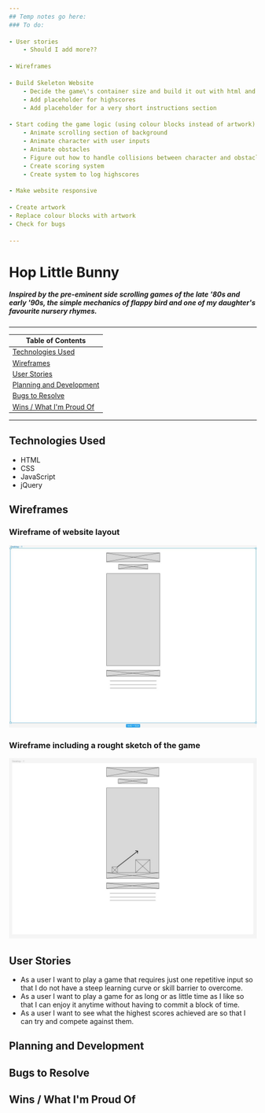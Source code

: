 ```yaml
---
## Temp notes go here:
### To do:

- User stories
    - Should I add more??

- Wireframes

- Build Skeleton Website
    - Decide the game\'s container size and build it out with html and css
    - Add placeholder for highscores
    - Add placeholder for a very short instructions section

- Start coding the game logic (using colour blocks instead of artwork)
    - Animate scrolling section of background
    - Animate character with user inputs
    - Animate obstacles
    - Figure out how to handle collisions between character and obstacles
    - Create scoring system
    - Create system to log highscores

- Make website responsive

- Create artwork
- Replace colour blocks with artwork
- Check for bugs

---
```


# Hop Little Bunny

##### Inspired by the pre-eminent side scrolling games of the late \'80s and early \'90s, the simple mechanics of flappy bird and one of my daughter\'s favourite nursery rhymes.
---
| Table of Contents |
|-|
| [Technologies Used](#Technologies-Used) |
| [Wireframes](#Wireframes) |
| [User Stories](#User-Stories) |
| [Planning and Development](#Planning-and-Development) |
| [Bugs to Resolve](#Bugs-to-Resolve) |
| [Wins \/ What I\'m Proud Of](#Wins-\/-What-I\'m-Proud-Of) |

---
## Technologies Used
- HTML
- CSS
- JavaScript
- jQuery

## Wireframes

### Wireframe of website layout
![Wireframe of website layout](/images/wireframe-01.jpg)

### Wireframe including a rought sketch of the game
![Wireframe of website layout including rough sketch of game](/images/wireframe-02.jpg)

## User Stories
- As a user I want to play a game that requires just one repetitive input so that I do not have a steep learning curve or skill barrier to overcome.
- As a user I want to play a game for as long or as little time as I like so that I can enjoy it anytime without having to commit a block of time.
- As a user I want to see what the highest scores achieved are so that I can try and compete against them.

## Planning and Development

## Bugs to Resolve

## Wins \/ What I\'m Proud Of